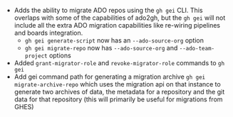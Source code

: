 
- Adds the ability to migrate ADO repos using the `gh gei` CLI. This overlaps with some of the capabilities of ado2gh, but the `gh gei` will not include all the extra ADO migration capabilities like re-wiring pipelines and boards integration.
    - `gh gei generate-script` now has an `--ado-source-org` option
    - `gh gei migrate-repo` now has `--ado-source-org` and `--ado-team-project` options
- Added `grant-migrator-role` and `revoke-migrator-role` commands to `gh gei`
- Add gei command path for generating a migration archive `gh gei migrate-archive-repo` which uses the migration api on that instance to generate two archives of data, the metadata for a repository and the git data for that repository (this will primarily be useful for migrations from GHES)